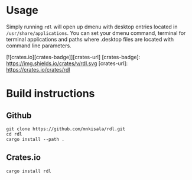 # Usage
Simply running `rdl` will open up dmenu with desktop entries
located in `/usr/share/applications`. You can set your dmenu
command, terminal for terminal applications and paths where .desktop
files are located with command line parameters.

[![crates.io][crates-badge]][crates-url]
[crates-badge]: https://img.shields.io/crates/v/rdl.svg
[crates-url]: https://crates.io/crates/rdl

# Build instructions
## Github
```
git clone https://github.com/mnkisala/rdl.git
cd rdl
cargo install --path .
```

## Crates.io
```
cargo install rdl
```
